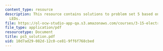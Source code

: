 ```yaml
---
content_type: resource
description: This resource contains solutions to problem set 5 based on lasers and
  LEDs.
file: https://ol-ocw-studio-app-qa.s3.amazonaws.com/courses/3-15-electrical-optical-magnetic-materials-and-devices-fall-2006/10d7ad29082d12c0ce819ff6f768cbed_ps5_solution.pdf
file_type: application/pdf
resourcetype: Document
title: ps5_solution.pdf
uid: 10d7ad29-082d-12c0-ce81-9ff6f768cbed
---
```

